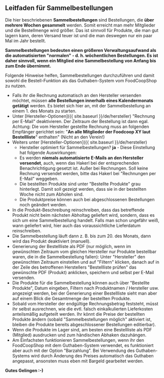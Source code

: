 ## Leitfaden für Sammelbestellungen

Die hier beschriebenen **Sammelbestellungen** sind Bestellungen, die **über mehrere Wochen gesammelt** werden. Somit erreicht man mehr Mitglieder und die Bestellmenge wird größer. Das ist sinnvoll für Produkte, die man gut lagern kann, deren Versand teuer ist und die man deswegen nur ein paar Mal im Jahr bestellt.

**Sammelbestellungen bedeuten einen größeren Verwaltungsaufwand als die automatisierten "normalen" - d. h. wöchentlichen Bestellungen. Es ist daher sinnvoll, wenn ein Mitglied eine Sammelbestellung von Anfang bis zum Ende übernimmt.**

Folgende Hinweise helfen, Sammelbestellungen durchzuführen und damit sowohl die Bestell-Funktion als das Guthaben-System vom FoodCoopShop zu nutzen.

* Falls ihr die Rechnung automatisch an den Hersteller versenden möchtet, müssen **alle Bestellungen innerhalb eines Kalendermonats getätigt** werden. Es bietet sich hier an, mit der Sammelbestellung an einem 1. des Monats zu starten.
* Unter [Hersteller-Optionen]({{ site.baseurl }}/de/hersteller) "Rechnung per E-Mail" deaktivieren. Der Zeitraum der Bestellung ist dann egal. Achtung: Die vom Hersteller gestellte Rechnung muss an folgenden Empfänger gerichtet sein: "**An alle Mitglieder der Foodcoop XY laut Bestellliste**" enthalten" (Nicht an den Verein!)
* Weiters unter [Hersteller-Optionen]({{ site.baseurl }}/de/hersteller)
     * Hersteller optimiert für Sammelbestellungen? **ja** - Diese Einstellung hat folgende Auswirkungen:
     * Es werden **niemals automatisierte E-Mails an den Hersteller versendet**, auch, wenn das Hakerl bei der entsprechenden Benachrichtigung gesetzt ist. Außer bei Rechnungen. Soll keine Rechnung versendet werden, bitte das Hakerl bei "Rechnungen per E-Mail" weggeben.
     * Die bestellten Produkte sind unter "Bestellte Produkte" grau hinterlegt. Damit soll gezeigt werden, dass sie in der bestellten Woche nicht zum Abholen sind.
     * Die Produktpreise können auch bei abgeschlossenen Bestellungen noch geändert werden.
* In die Produkt-Beschreibung reinschreiben, dass das betreffende Produkt nicht beim nächsten Abholtag geliefert wird, sondern, dass es sich um eine Sammelbestellung handelt. Falls man schon ungefähr weiß, wann geliefert wird, hier auch das voraussichtliche Lieferdatum reinschreiben.
* Die Sammelbestellung läuft dann z. B. bis zum 20. des Monats, dann wird das Produkt deaktiviert (manuell).
* Generierung der Bestellliste als PDF (nur möglich, wenn im gewünschten Zeitraum vom gleichen Hersteller nur Produkte bestellbar waren, die in die Sammelbestellung fallen): Unter "Hersteller" den gewünschten Zeitraum einstellen und auf "Filtern" klicken, danach auf in der Zeile des betroffenen Herstellers "Bestellliste prüfen" das gewünschte PDF (Produkt) anklicken, speichern und selbst per E-Mail versenden.
* Die Produkte für die Sammelbestellung können auch über "Bestellte Produkte", Datum eingeben, Filtern nach Produktnamen / Hersteller usw. angezeigt werden, bei der Generierung einer Bestellliste sieht man aber auf einem Blick die Gesamtmenge der bestellten Produkte.
* Sobald vom Hersteller der endgültige Rechnungsbetrag feststeht, müsst ihr selbst ausrechnen, wie die evtl. falsch einkalkulierten Lieferkosten anteilsmäßig aufgeteilt werden. Ihr könnt die Preise der bestellten Produkte ändern (sobald "Sammelbestellungen möglich" aktiviert ist, bleiben die Produkte bereits abgeschlossener Bestellungen editierbar).
* Wenn die Produkte im Lager sind, am besten eine Bestellliste als PDF (Mitglied) ausdrucken und zum händischen Abhaken dazuhängen.
* Am Einfachsten funktionieren Sammelbestellungen, wenn ihr den FoodCoopShop mit dem Guthaben-System verwendet, es funktioniert aber auch mit der Option "Barzahlung". Bei Verwendung des Guthaben-Systems wird durch Änderung des Preises automatisch das Guthaben angepasst, ansonsten muss eben mit Bargeld gearbeitet werden.

**Gutes Gelingen :-)**
